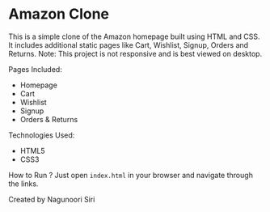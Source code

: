 # Amazon Clone 
This is a simple clone of the Amazon homepage built using HTML and CSS. It includes additional static pages like Cart, Wishlist, Signup, Orders and Returns.
Note: This project is not responsive and is best viewed on desktop.

Pages Included:
- Homepage 
- Cart
- Wishlist
- Signup
- Orders & Returns

Technologies Used:
- HTML5
- CSS3

 How to Run ?
Just open `index.html` in your browser and navigate through the links.


Created by Nagunoori Siri







